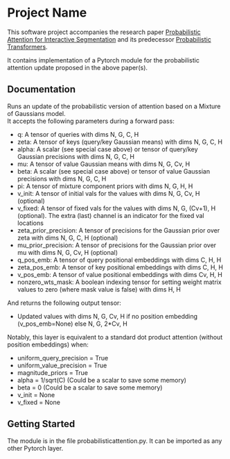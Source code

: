 # Project Name

This software project accompanies the research paper [Probabilistic Attention for Interactive Segmentation](https://arxiv.org/abs/2106.15338) and its predecessor [Probabilistic Transformers](https://arxiv.org/abs/2010.15583).

It contains implementation of a Pytorch module for the probabilistic attention update proposed in the above paper(s). 

## Documentation

Runs an update of the probabilistic version of attention based on a Mixture of Gaussians model.  
It accepts the following parameters during a forward pass:  
* q: A tensor of queries with dims N, G, C, H  
* zeta: A tensor of keys (query/key Gaussian means) with dims N, G, C, H  
* alpha: A scalar (see special case above) or tensor of query/key Gaussian precisions with dims N, G, C, H  
* mu: A tensor of value Gaussian means with dims N, G, Cv, H  
* beta: A scalar (see special case above) or tensor of value Gaussian precisions with dims N, G, C, H  
* pi: A tensor of mixture component priors with dims N, G, H, H  
* v_init: A tensor of initial vals for the values with dims N, G, Cv, H (optional)  
* v_fixed: A tensor of fixed vals for the values with dims N, G, (Cv+1), H (optional). The extra (last) channel is an indicator for the fixed val locations  
* zeta_prior_precision: A tensor of precisions for the Gaussian prior over zeta with dims N, G, C, H (optional)  
* mu_prior_precision: A tensor of precisions for the Gaussian prior over mu with dims N, G, Cv, H (optional)  
* q_pos_emb: A tensor of query positional embeddings with dims C, H, H  
* zeta_pos_emb: A tensor of key positional embeddings with dims C, H, H  
* v_pos_emb: A tensor of value positional embeddings with dims Cv, H, H  
* nonzero_wts_mask: A boolean indexing tensor for setting weight matrix values to zero (where mask value is false) with dims H, H  

And returns the following output tensor:   
* Updated values with dims N, G, Cv, H if no position embedding (v_pos_emb=None) else N, G, 2*Cv, H  

Notably, this layer is equivalent to a standard dot product attention (without position embeddings) when:  
* uniform_query_precision = True  
* uniform_value_precision = True  
* magnitude_priors = True  
* alpha = 1/sqrt(C) (Could be a scalar to save some memory)  
* beta = 0 (Could be a scalar to save some memory)  
* v_init = None  
* v_fixed = None  

## Getting Started 

The module is in the file probabilisticattention.py.
It can be imported as any other Pytorch layer.
